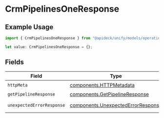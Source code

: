 # CrmPipelinesOneResponse

## Example Usage

```typescript
import { CrmPipelinesOneResponse } from "@apideck/unify/models/operations";

let value: CrmPipelinesOneResponse = {};
```

## Fields

| Field                                                                                    | Type                                                                                     | Required                                                                                 | Description                                                                              |
| ---------------------------------------------------------------------------------------- | ---------------------------------------------------------------------------------------- | ---------------------------------------------------------------------------------------- | ---------------------------------------------------------------------------------------- |
| `httpMeta`                                                                               | [components.HTTPMetadata](../../models/components/httpmetadata.md)                       | :heavy_check_mark:                                                                       | N/A                                                                                      |
| `getPipelineResponse`                                                                    | [components.GetPipelineResponse](../../models/components/getpipelineresponse.md)         | :heavy_minus_sign:                                                                       | Pipeline                                                                                 |
| `unexpectedErrorResponse`                                                                | [components.UnexpectedErrorResponse](../../models/components/unexpectederrorresponse.md) | :heavy_minus_sign:                                                                       | Unexpected error                                                                         |